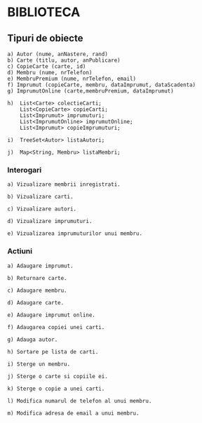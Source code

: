 # BIBLIOTECA

## Tipuri de obiecte

	a) Autor (nume, anNastere, rand)
	b) Carte (titlu, autor, anPublicare)
	c) CopieCarte (carte, id)
	d) Membru (nume, nrTelefon)
	e) MembruPremium (nume, nrTelefon, email)
	f) Imprumut (copieCarte, membru, dataImprumut, dataScadenta)
	g) ImprumutOnline (carte,membruPremium, dataImprumut)
	
	h) 	List<Carte> colectieCarti;
		List<CopieCarte> copieCarti;
		List<Imprumut> imprumuturi;
		List<ImprumutOnline> imprumutOnline;
		List<Imprumut> copieImprumuturi;
	
	i) 	TreeSet<Autor> listaAutori;

	j)	Map<String, Membru> listaMembri;

### Interogari

	a) Vizualizare membrii inregistrati.
  
	b) Vizualizare carti.
  
	c) Vizualizare autori.
  
	d) Vizualizare imprumuturi.
  
	e) Vizualizarea imprumuturilor unui membru.
  

### Actiuni

	a) Adaugare imprumut.
  
	b) Returnare carte.
  
	c) Adaugare membru.
  
	d) Adaugare carte.
  
	e) Adaugare imprumut online.
  
	f) Adaugarea copiei unei carti.
  
	g) Adauga autor.
  
	h) Sortare pe lista de carti.
  
	i) Sterge un membru.
  
	j) Sterge o carte si copiile ei.
  
	k) Sterge o copie a unei carti.
  
	l) Modifica numarul de telefon al unui membru.
  
	m) Modifica adresa de email a unui membru.
	
